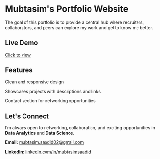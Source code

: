 # Mubtasim's Portfolio Website
The goal of this portfolio is to provide a central hub where recruiters, collaborators, and peers can explore my work and get to know me better.

## Live Demo

[Click to view](https://mubtasim.vercel.app/)

## Features

Clean and responsive design

Showcases projects with descriptions and links

Contact section for networking opportunities

## Let's Connect 

I’m always open to networking, collaboration, and exciting opportunities in **Data Analytics** and **Data Science**.

**Email:** [mubtasim.saadid02@gmail.com](mailto:mubtasim.saadid02@gmail.com)

**LinkedIn:** [linkedin.com/in/mubtasimsaadid](https://www.linkedin.com/in/mubtasimsaadid/)

